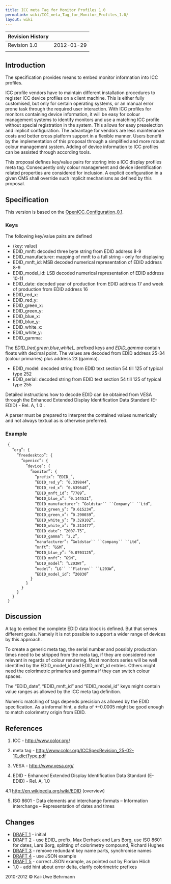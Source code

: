 ```yaml
---
title: ICC meta Tag for Monitor Profiles 1.0
permalink: wiki/ICC_meta_Tag_for_Monitor_Profiles_1.0/
layout: wiki
---
```


| Revision History |            |
|------------------|------------|
| Revision 1.0     | 2012-01-29 |
||

Introduction
------------

The specification provides means to embed monitor information into ICC
profiles.

ICC profile vendors have to maintain different installation procedures
to register ICC device profiles on a client machine. This is either
fully customised, but only for certain operating systems, or an manual
error prone task through the required user interaction. With ICC
profiles for monitors containing device information, it will be easy for
colour management systems to identify monitors and use a matching ICC
profile without special registration in the system. This allows for easy
preselection and implicit configuration. The advantage for vendors are
less maintenance costs and better cross platform support in a flexible
manner. Users benefit by the implementation of this proposal through a
simplified and more robust colour management system. Adding of device
information to ICC profiles can be assisted through according tools.

This proposal defines key/value pairs for storing into a ICC display
profiles meta tag. Consequently only colour management and device
identification related properties are considered for inclusion. A
explicit configuration in a given CMS shall override such implicit
mechanisms as defined by this proposal.

Specification
-------------

This version is based on the
[OpenICC\_Configuration\_0.1](/wiki/OpenICC_Configuration_0.1 "wikilink").

### Keys

The following key/value pairs are defined

-   (key: value)
-   EDID\_mnft: decoded three byte string from EDID address 8-9
-   EDID\_manufacturer: mapping of mnft to a full string - only for
    displaying
-   EDID\_mnft\_id: MSB decoded numerical representation of EDID address
    8-9
-   EDID\_model\_id: LSB decoded numerical representation of EDID
    address 10-11
-   EDID\_date: decoded year of production from EDID address 17 and week
    of production from EDID address 16
-   EDID\_red\_x:
-   EDID\_red\_y:
-   EDID\_green\_x:
-   EDID\_green\_y:
-   EDID\_blue\_x:
-   EDID\_blue\_y:
-   EDID\_white\_x:
-   EDID\_white\_y:
-   EDID\_gamma:

The *EDID\_\[red,green,blue,white\]\_* prefixed keys and *EDID\_gamma*
contain floats with decimal point. The values are decoded from EDID
address 25-34 (colour primaries) plus address 23 (gamma).

-   EDID\_model: decoded string from EDID text section 54 till 125 of
    typical type 252
-   EDID\_serial: decoded string from EDID text section 54 till 125 of
    typical type 255

Detailed instructions how to decode EDID can be obtained from VESA
through the Enhanced Extended Display Identification Data Standard
(E-EDID) - Rel. A, 1.0 .

A parser must be prepared to interpret the contained values numerically
and not always textual as is otherwise preferred.

### Example

` {`  
`   `“`org`”`: {`  
`     `“`freedesktop`”`: {`  
`       `“`openicc`”`: {`  
`         `“`device`”`: {`  
`           `“`monitor`”`: {`  
`             `“`prefix`”`: `“`EDID_`”`,`  
`             `“`EDID_red_y`”`: `“`0.339844`”`,`  
`             `“`EDID_red_x`”`: `“`0.639648`”`,`  
`             `“`EDID_mnft_id`”`: `“`7789`”`,`  
`             `“`EDID_blue_x`”`: `“`0.144531`”`,`  
`             `“`EDID_manufacturer`”`: `“`Goldstar`` ``Company`` ``Ltd`”`,`  
`             `“`EDID_green_y`”`: `“`0.615234`”`,`  
`             `“`EDID_green_x`”`: `“`0.290039`”`,`  
`             `“`EDID_white_y`”`: `“`0.329102`”`,`  
`             `“`EDID_white_x`”`: `“`0.313477`”`,`  
`             `“`EDID_date`”`: `“`2007-T5`”`,`  
`             `“`EDID_gamma`”`: `“`2.2`”`,`  
`             `“`manufacturer`”`: `“`Goldstar`` ``Company`` ``Ltd`”`,`  
`             `“`mnft`”`: `“`GSM`”`,`  
`             `“`EDID_blue_y`”`: `“`0.0703125`”`,`  
`             `“`EDID_mnft`”`: `“`GSM`”`,`  
`             `“`EDID_model`”`: `“`L203WT`”`,`  
`             `“`model`”`: `“`LG`` ``Flatron`` ``L203W`”`,`  
`             `“`EDID_model_id`”`: `“`20030`”  
`           }`  
`         }`  
`       }`  
`     }`  
`   }`  
` }`

Discussion
----------

A tag to embed the complete EDID data block is defined. But that serves
different goals. Namely it is not possible to support a wider range of
devices by this approach.

To create a generic meta tag, the serial number and possibly production
times need to be stripped from the meta tag, if they are considered non
relevant in regards of colour rendering. Most monitors series will be
well identified by the EDID\_model\_id and EDID\_mnft\_id entries.
Others might need the colorimetric primaries and gamma if they can
switch colour spaces.

The “EDID\_date”, “EDID\_mnft\_id” and “EDID\_model\_id” keys might
contain value ranges as allowed by the ICC meta tag definition.

Numeric matching of tags depends precision as allowed by the EDID
specification. As a informal hint, a delta of +-0.0005 might be good
enough to match colorimetry origin from EDID.

References
----------

1. ICC - <http://www.color.org/>

2. meta tag -
<http://www.color.org/ICCSpecRevision_25-02-10_dictType.pdf>

3. VESA - <http://www.vesa.org/>

4. EDID - Enhanced Extended Display Identification Data Standard
(E-EDID) - Rel. A, 1.0

4.1 <http://en.wikipedia.org/wiki/EDID> (overview)

5. ISO 8601 - Data elements and interchange formats – Information
interchange – Representation of dates and times

Changes
-------

-   [DRAFT
    1](http://lists.freedesktop.org/archives/openicc/2010q4/002273.html) -
    initial
-   [DRAFT
    2](http://lists.freedesktop.org/archives/openicc/2010q4/002283.html) -
    use EDID\_ prefix, Max Derhack and Lars Borg, use ISO 8601 for
    dates, Lars Borg, splitting of colorimetry compound, Richard Hughes
-   [DRAFT
    3](http://lists.freedesktop.org/archives/openicc/2010q4/002293.html) -
    remove redundant key name parts, synchronise names
-   [DRAFT
    4](http://lists.freedesktop.org/archives/openicc/2011q4/004431.html) -
    use JSON example
-   [DRAFT
    5](http://lists.freedesktop.org/archives/openicc/2012q1/004460.html) -
    correct JSON example, as pointed out by Florian Höch
-   [1.0](http://lists.freedesktop.org/archives/openicc/2012q1/004556.html) -
    add hint about error delta, clarify colorimetric prefixes

2010-2012 © Kai-Uwe Behrmann
